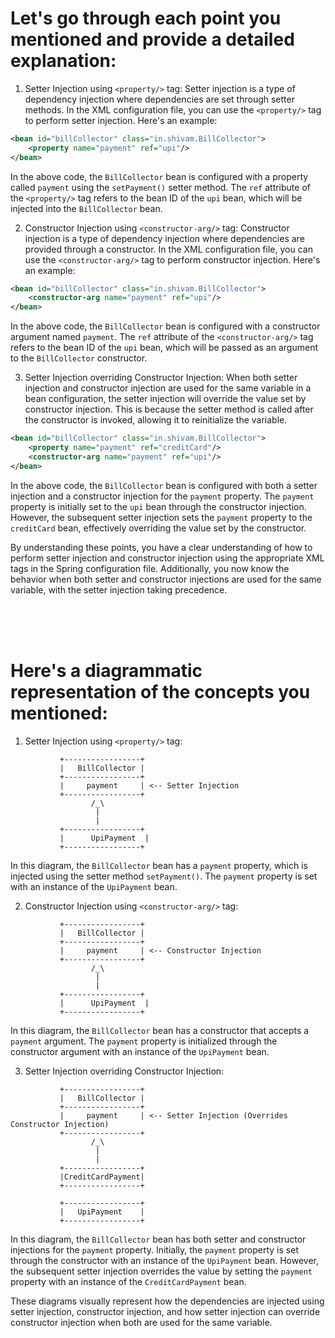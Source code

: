 # Let's go through each point you mentioned and provide a detailed explanation:

1) Setter Injection using `<property/>` tag:
   Setter injection is a type of dependency injection where dependencies are set through setter methods. In the XML configuration file, you can use the `<property/>` tag to perform setter injection. Here's an example:

```xml
<bean id="billCollector" class="in.shivam.BillCollector">
    <property name="payment" ref="upi"/>
</bean>
```

In the above code, the `BillCollector` bean is configured with a property called `payment` using the `setPayment()` setter method. The `ref` attribute of the `<property/>` tag refers to the bean ID of the `upi` bean, which will be injected into the `BillCollector` bean.

2) Constructor Injection using `<constructor-arg/>` tag:
   Constructor injection is a type of dependency injection where dependencies are provided through a constructor. In the XML configuration file, you can use the `<constructor-arg/>` tag to perform constructor injection. Here's an example:

```xml
<bean id="billCollector" class="in.shivam.BillCollector">
    <constructor-arg name="payment" ref="upi"/>
</bean>
```

In the above code, the `BillCollector` bean is configured with a constructor argument named `payment`. The `ref` attribute of the `<constructor-arg/>` tag refers to the bean ID of the `upi` bean, which will be passed as an argument to the `BillCollector` constructor.

3) Setter Injection overriding Constructor Injection:
   When both setter injection and constructor injection are used for the same variable in a bean configuration, the setter injection will override the value set by constructor injection. This is because the setter method is called after the constructor is invoked, allowing it to reinitialize the variable.

```xml
<bean id="billCollector" class="in.shivam.BillCollector">
    <property name="payment" ref="creditCard"/>
    <constructor-arg name="payment" ref="upi"/>
</bean>
```

In the above code, the `BillCollector` bean is configured with both a setter injection and a constructor injection for the `payment` property. The `payment` property is initially set to the `upi` bean through the constructor injection. However, the subsequent setter injection sets the `payment` property to the `creditCard` bean, effectively overriding the value set by the constructor.

By understanding these points, you have a clear understanding of how to perform setter injection and constructor injection using the appropriate XML tags in the Spring configuration file. Additionally, you now know the behavior when both setter and constructor injections are used for the same variable, with the setter injection taking precedence.

<br/>
<br/>
<br/>

# Here's a diagrammatic representation of the concepts you mentioned:

1) Setter Injection using `<property/>` tag:

```
           +-----------------+
           |   BillCollector |
           +-----------------+
           |     payment     | <-- Setter Injection
           +-----------------+
                  /_\
                   |
                   |
           +-----------------+
           |      UpiPayment  |
           +-----------------+
```

In this diagram, the `BillCollector` bean has a `payment` property, which is injected using the setter method `setPayment()`. The `payment` property is set with an instance of the `UpiPayment` bean.

2) Constructor Injection using `<constructor-arg/>` tag:

```
           +-----------------+
           |   BillCollector |
           +-----------------+
           |     payment     | <-- Constructor Injection
           +-----------------+
                  /_\
                   |
                   |
           +-----------------+
           |      UpiPayment  |
           +-----------------+
```

In this diagram, the `BillCollector` bean has a constructor that accepts a `payment` argument. The `payment` property is initialized through the constructor argument with an instance of the `UpiPayment` bean.

3) Setter Injection overriding Constructor Injection:

```
           +-----------------+
           |   BillCollector |
           +-----------------+
           |     payment     | <-- Setter Injection (Overrides Constructor Injection)
           +-----------------+
                  /_\
                   |
                   |
           +-----------------+
           |CreditCardPayment|
           +-----------------+

           +-----------------+
           |   UpiPayment    |
           +-----------------+
```

In this diagram, the `BillCollector` bean has both setter and constructor injections for the `payment` property. Initially, the `payment` property is set through the constructor with an instance of the `UpiPayment` bean. However, the subsequent setter injection overrides the value by setting the `payment` property with an instance of the `CreditCardPayment` bean.

These diagrams visually represent how the dependencies are injected using setter injection, constructor injection, and how setter injection can override constructor injection when both are used for the same variable.